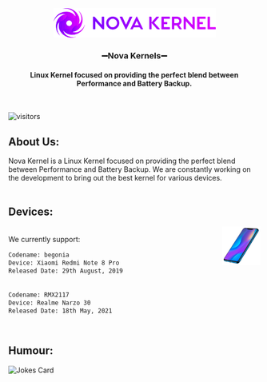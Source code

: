 <b>
<div id="header" align="center">
<img src="https://raw.githubusercontent.com/Nova-Kernels/.github/main/profile/resources/nova.png" width="325"#/>
<h3>➖Nova Kernels➖</h3>
<h4>Linux Kernel focused on providing the perfect blend between Performance and Battery Backup.</h4> 
</div>
</b>
<br>
  
![visitors](https://visitor-badge.glitch.me/badge?page_id=Nova-Kernels.Nova-Kernels)

<h2> About Us:</h2>
Nova Kernel is a Linux Kernel focused on providing the perfect blend between Performance and Battery Backup.
We are constantly working on the development to bring out the best kernel for various devices.
<br>
<br>
<h2> Devices:</h2>

<img width="15%" align="right" alt="Github" src="https://raw.githubusercontent.com/Nova-Kernels/.github/main/profile/resources/phone.png" />

<br>We currently support:

```
Codename: begonia
Device: Xiaomi Redmi Note 8 Pro
Released Date: 29th August, 2019


Codename: RMX2117
Device: Realme Narzo 30
Released Date: 18th May, 2021
```

<br>
<h2 align = "left"> Humour: </h2>

![Jokes Card](https://readme-jokes.vercel.app/api?theme=graywhite&hideBorder)
<br>
